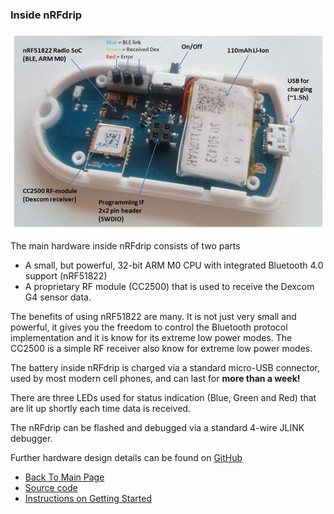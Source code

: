 ### Inside nRFdrip

![alt text](../images/nRFdrip_2.png "nRFdrip")

The main hardware inside nRFdrip consists of two parts
* A small, but powerful, 32-bit ARM M0 CPU with integrated Bluetooth 4.0 support (nRF51822)
* A proprietary RF module (CC2500) that is used to receive the Dexcom G4 sensor data. 

The benefits of using nRF51822 are many. It is not just very small and powerful, it gives you the freedom to control the Bluetooth protocol implementation
and it is know for its extreme low power modes. The CC2500 is a simple RF receiver also know for extreme low power modes. 

The battery inside nRFdrip is charged via a standard micro-USB connector, used by most modern cell phones, and can last for **more than a week!**

There are three LEDs used for status indication (Blue, Green and Red) that are lit up shortly each time data is received.

The nRFdrip can be flashed and debugged via a standard 4-wire JLINK debugger.

Further hardware design details can be found on [GitHub](https://github.com/mrzign/nRFdrip/tree/master/Resources) 

- [Back To Main Page](../index.html)
- [Source code](https://github.com/mrzign/nRFdrip)
- [Instructions on Getting Started](https://github.com/mrzign/nRFdrip/wiki)

